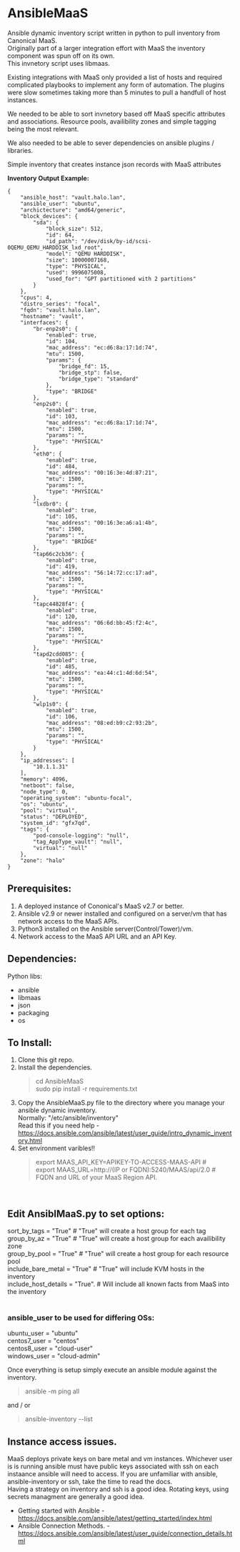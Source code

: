 # AnsibleMaaS

Ansible dynamic inventory script written in python to pull inventory from Canonical MaaS. <br>
Originally part of a larger integration effort with MaaS the inventory component was spun off on its own. <br>
This invnetory script uses libmaas.

Existing integrations with MaaS only provided a list of hosts and required complicated playbooks to implement any
form of automation. The plugins were slow sometimes taking more than 5 minutes to pull a handfull of host instances. 

We needed to be able to sort invnetory based off MaaS specific attributes and associations. Resource pools, availibility zones and simple tagging 
being the most relevant. 

We also needed to be able to sever dependencies on ansible plugins / libraries.

Simple inventory that creates instance json records with MaaS attributes <br>

**Inventory Output Example:** <br>

```
{
    "ansible_host": "vault.halo.lan",
    "ansible_user": "ubuntu",
    "archictecture": "amd64/generic",
    "block_devices": {
        "sda": {
            "block_size": 512,
            "id": 64,
            "id_path": "/dev/disk/by-id/scsi-0QEMU_QEMU_HARDDISK_lxd_root",
            "model": "QEMU HARDDISK",
            "size": 10000007168,
            "type": "PHYSICAL",
            "used": 9996075008,
            "used_for": "GPT partitioned with 2 partitions"
        }
    },
    "cpus": 4,
    "distro_series": "focal",
    "fqdn": "vault.halo.lan",
    "hostname": "vault",
    "interfaces": {
        "br-enp2s0": {
            "enabled": true,
            "id": 104,
            "mac_address": "ec:d6:8a:17:1d:74",
            "mtu": 1500,
            "params": {
                "bridge_fd": 15,
                "bridge_stp": false,
                "bridge_type": "standard"
            },
            "type": "BRIDGE"
        },
        "enp2s0": {
            "enabled": true,
            "id": 103,
            "mac_address": "ec:d6:8a:17:1d:74",
            "mtu": 1500,
            "params": "",
            "type": "PHYSICAL"
        },
        "eth0": {
            "enabled": true,
            "id": 484,
            "mac_address": "00:16:3e:4d:87:21",
            "mtu": 1500,
            "params": "",
            "type": "PHYSICAL"
        },
        "lxdbr0": {
            "enabled": true,
            "id": 105,
            "mac_address": "00:16:3e:a6:a1:4b",
            "mtu": 1500,
            "params": "",
            "type": "BRIDGE"
        },
        "tap66c2cb36": {
            "enabled": true,
            "id": 419,
            "mac_address": "56:14:72:cc:17:ad",
            "mtu": 1500,
            "params": "",
            "type": "PHYSICAL"
        },
        "tapc44828f4": {
            "enabled": true,
            "id": 120,
            "mac_address": "06:6d:bb:45:f2:4c",
            "mtu": 1500,
            "params": "",
            "type": "PHYSICAL"
        },
        "tapd2cdd085": {
            "enabled": true,
            "id": 485,
            "mac_address": "ea:44:c1:4d:6d:54",
            "mtu": 1500,
            "params": "",
            "type": "PHYSICAL"
        },
        "wlp1s0": {
            "enabled": true,
            "id": 106,
            "mac_address": "08:ed:b9:c2:93:2b",
            "mtu": 1500,
            "params": "",
            "type": "PHYSICAL"
        }
    },
    "ip_addresses": [
        "10.1.1.31"
    ],
    "memory": 4096,
    "netboot": false,
    "node_type": 0,
    "operating_system": "ubuntu-focal",
    "os": "ubuntu",
    "pool": "virtual",
    "status": "DEPLOYED",
    "system_id": "gfx7qd",
    "tags": {
        "pod-console-logging": "null",
        "tag_AppType_vault": "null",
        "virtual": "null"
    },
    "zone": "halo"
}
```

## Prerequisites: <br>
1. A deployed instance of Cononical's MaaS v2.7 or better.<br>
2. Ansible v2.9 or newer installed and configured on a server/vm that has network access to the MaaS APIs.<br>
3. Python3 installed on the Ansible server(Control/Tower)/vm.<br>
4. Network access to the MaaS API URL and an API Key.<br>

## Dependencies: <br>
Python libs: <br>
- ansible<br>
- libmaas<br>
- json <br>
- packaging<br>
- os<br>

## To Install: <br>
1. Clone this git repo.
2. Install the dependencies.<br>
   > cd AnsibleMaaS <br>
   > sudo pip install -r requirements.txt<br>
3. Copy the AnsibleMaaS.py file to the directory where you manage your ansible dynamic inventory.<br>
  Normally: "/etc/ansible/inventory" <br>
  Read this if you need help - https://docs.ansible.com/ansible/latest/user_guide/intro_dynamic_inventory.html
4. Set environment varibles!!
   > export MAAS_API_KEY=APIKEY-TO-ACCESS-MAAS-API #  <br>
   > export MAAS_URL=http://(IP or FQDN):5240/MAAS/api/2.0 # FQDN and URL of your MaaS Region API. <br>
  
<br>

## Edit AnsiblMaaS.py to set options: <br>
sort_by_tags = "True"            # "True" will create a host group for each tag<br>
group_by_az = "True"             # "True" will create a host group for each availibility zone<br>
group_by_pool = "True"           # "True" will create a host group for each resource pool<br>
include_bare_metal = "True"      # "True" will include KVM hosts in the inventory<br>
include_host_details = "True".   # Will include all known facts from MaaS into the inventory<br>
<br>

### ansible_user to be used for differing OSs:
ubuntu_user = "ubuntu"        
centos7_user = "centos"<br>
centos8_user = "cloud-user"<br>
windows_user = "cloud-admin"<br>

Once everything is setup simply execute an ansible module against the inventory.
> ansible -m ping all <br>
  
  and / or <br>
  
> ansible-inventory --list <br>

## Instance access issues.
MaaS deploys private keys on bare metal and vm instances. Whichever user is is running ansible must have public keys associated with ssh on
each instaance ansible will need to access. If you are unfamiliar with ansible, ansible-inventory or ssh, take the time to read the docs.<br>
Having a strategy on inventory and ssh is a good idea. Rotating keys, using secrets managment are generally a good idea. <br>
- Getting started with Ansible - https://docs.ansible.com/ansible/latest/getting_started/index.html <br>
- Ansible Connection Methods. - https://docs.ansible.com/ansible/latest/user_guide/connection_details.html <br>
